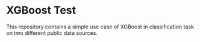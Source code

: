 # XGBoost Test

This repository contains a simple use case of XGBoost in classification task on two different public data sources.
